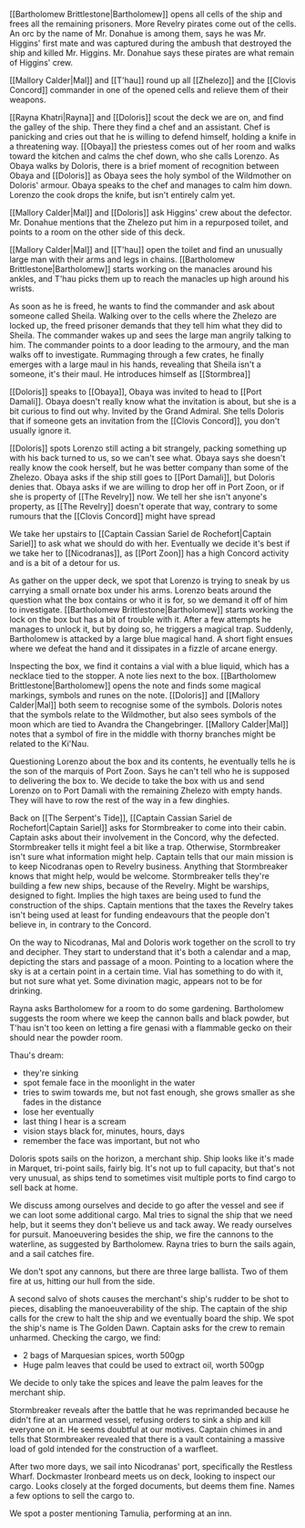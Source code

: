 [[Bartholomew Brittlestone|Bartholomew]] opens all cells of the ship and frees all the remaining prisoners. More Revelry pirates come out of the cells. An orc by the name of Mr. Donahue is among them, says he was Mr. Higgins' first mate and was captured during the ambush that destroyed the ship and killed Mr. Higgins. Mr. Donahue says these pirates are what remain of Higgins' crew.

[[Mallory Calder|Mal]] and [[T'hau]] round up all [[Zhelezo]] and the [[Clovis Concord]] commander in one of the opened cells and relieve them of their weapons.

[[Rayna Khatri|Rayna]] and [[Doloris]] scout the deck we are on, and find the galley of the ship. There they find a chef and an assistant. Chef is panicking and cries out that he is willing to defend himself, holding a knife in a threatening way. [[Obaya]] the priestess comes out of her room and walks toward the kitchen and calms the chef down, who she calls Lorenzo. As Obaya walks by Doloris, there is a brief moment of recognition between Obaya and [[Doloris]] as Obaya sees the holy symbol of the Wildmother on Doloris' armour. Obaya speaks to the chef and manages to calm him down. Lorenzo the cook drops the knife, but isn't entirely calm yet.

[[Mallory Calder|Mal]] and [[Doloris]] ask Higgins' crew about the defector. Mr. Donahue mentions that the Zhelezo put him in a repurposed toilet, and points to a room on the other side of this deck.

[[Mallory Calder|Mal]] and [[T'hau]] open the toilet and find an unusually large man with their arms and legs in chains. [[Bartholomew Brittlestone|Bartholomew]] starts working on the manacles around his ankles, and T'hau picks them up to reach the manacles up high around his wrists. 

As soon as he is freed, he wants to find the commander and ask about someone called Sheila. Walking over to the cells where the Zhelezo are locked up, the freed prisoner demands that they tell him what they did to Sheila. The commander wakes up and sees the large man angrily talking to him. The commander points to a door leading to the armoury, and the man walks off to investigate. Rummaging through a few crates, he finally emerges with a large maul in his hands, revealing that Sheila isn't a someone, it's their maul. He introduces himself as [[Stormbrea]]

[[Doloris]] speaks to [[Obaya]], Obaya was invited to head to [[Port Damali]]. Obaya doesn't really know what the invitation is about, but she is a bit curious to find out why. Invited by the Grand Admiral. She tells Doloris that if someone gets an invitation from the [[Clovis Concord]], you don't usually ignore it.

[[Doloris]] spots Lorenzo still acting a bit strangely, packing something up with his back turned to us, so we can't see what. Obaya says she doesn't really know the cook herself, but he was better company than some of the Zhelezo. Obaya asks if the ship still goes to [[Port Damali]], but Doloris denies that. Obaya asks if we are willing to drop her off in Port Zoon, or if she is property of [[The Revelry]] now. We tell her she isn't anyone's property, as [[The Revelry]] doesn't operate that way, contrary to some rumours that the [[Clovis Concord]] might have spread

We take her upstairs to [[Captain Cassian Sariel de Rochefort|Captain Sariel]] to ask what we should do with her. Eventually we decide it's best if we take her to [[Nicodranas]], as [[Port Zoon]] has a high Concord activity and is a bit of a detour for us.

As gather on the upper deck, we spot that Lorenzo is trying to sneak by us carrying a small ornate box under his arms. Lorenzo beats around the question what the box contains or who it is for, so we demand it off of him to investigate. [[Bartholomew Brittlestone|Bartholomew]] starts working the lock on the box but has a bit of trouble with it. After a few attempts he manages to unlock it, but by doing so, he triggers a magical trap. Suddenly, Bartholomew is attacked by a large blue magical hand. A short fight ensues where we defeat the hand and it dissipates in a fizzle of arcane energy.

Inspecting the box, we find it contains a vial with a blue liquid, which has a necklace tied to the stopper. A note lies next to the box. [[Bartholomew Brittlestone|Bartholomew]] opens the note and finds some magical markings, symbols and runes on the note. [[Doloris]] and [[Mallory Calder|Mal]] both seem to recognise some of the symbols. Doloris notes that the symbols relate to the Wildmother, but also sees symbols of the moon which are tied to Avandra the Changebringer. [[Mallory Calder|Mal]] notes that a symbol of fire in the middle with thorny branches might be related to the Ki'Nau. 

Questioning Lorenzo about the box and its contents, he eventually tells he is the son of the marquis of Port Zoon. Says he can't tell who he is supposed to delivering the box to. We decide to take the box with us and send Lorenzo on to Port Damali with the remaining Zhelezo with empty hands. They will have to row the rest of the way in a few dinghies.

Back on [[The Serpent's Tide]], [[Captain Cassian Sariel de Rochefort|Captain Sariel]] asks for Stormbreaker to come into their cabin. Captain asks about their involvement in the Concord, why the defected. Stormbreaker tells it might feel a bit like a trap. Otherwise, Stormbreaker isn't sure what information might help. Captain tells that our main mission is to keep Nicodranas open to Revelry business. Anything that Stormbreaker knows that might help, would be welcome. Stormbreaker tells they're building a few new ships, because of the Revelry. Might be warships, designed to fight. Implies the high taxes are being used to fund the construction of the ships. Captain mentions that the taxes the Revelry takes isn't being used at least for funding endeavours that the people don't believe in, in contrary to the Concord.

On the way to Nicodranas, Mal and Doloris work together on the scroll to try and decipher. They start to understand that it's both a calendar and a map, depicting the stars and passage of a moon. Pointing to a location where the sky is at a certain point in a certain time. Vial has something to do with it, but not sure what yet. Some divination magic, appears not to be for drinking.

Rayna asks Bartholomew for a room to do some gardening. Bartholomew suggests the room where we keep the cannon balls and black powder, but T'hau isn't too keen on letting a fire genasi with a flammable gecko on their should near the powder room.

Thau's dream:
- they're sinking
- spot female face in the moonlight in the water
- tries to swim towards me, but not fast enough, she grows smaller as she fades in the distance
- lose her eventually
- last thing I hear is a scream
- vision stays black for, minutes, hours, days
- remember the face was important, but not who

Doloris spots sails on the horizon, a merchant ship. Ship looks like it's made in Marquet, tri-point sails, fairly big. It's not up to full capacity, but that's not very unusual, as ships tend to sometimes visit multiple ports to find cargo to sell back at home.

We discuss among ourselves and decide to go after the vessel and see if we can loot some additional cargo. Mal tries to signal the ship that we need help, but it seems they don't believe us and tack away. We ready ourselves for pursuit. Manoeuvering besides the ship, we fire the cannons to the waterline, as suggested by Bartholomew. Rayna tries to burn the sails again, and a sail catches fire.

We don't spot any cannons, but there are three large ballista. Two of them fire at us, hitting our hull from the side.

A second salvo of shots causes the merchant's ship's rudder to be shot to pieces, disabling the manoeuverability of the ship. The captain of the ship calls for the crew to halt the ship and we eventually board the ship. We spot the ship's name is The Golden Dawn. Captain asks for the crew to remain unharmed. Checking the cargo, we find:
- 2 bags of Marquesian spices, worth 500gp
- Huge palm leaves that could be used to extract oil, worth 500gp

We decide to only take the spices and leave the palm leaves for the merchant ship.

Stormbreaker reveals after the battle that he was reprimanded because he didn't fire at an unarmed vessel, refusing orders to sink a ship and kill everyone on it. He seems doubtful at our motives. Captain chimes in and tells that Stormbreaker revealed that there is a vault containing a massive load of gold intended for the construction of a warfleet.

After two more days, we sail into Nicodranas' port, specifically the Restless Wharf. Dockmaster Ironbeard meets us on deck, looking to inspect our cargo. Looks closely at the forged documents, but deems them fine. Names a few options to sell the cargo to.

We spot a poster mentioning Tamulia, performing at an inn.